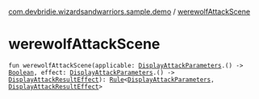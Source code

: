 [com.devbridie.wizardsandwarriors.sample.demo](index.md) / [werewolfAttackScene](.)

# werewolfAttackScene

`fun werewolfAttackScene(applicable: `[`DisplayAttackParameters`](-display-attack-parameters/index.md)`.() -> `[`Boolean`](https://kotlinlang.org/api/latest/jvm/stdlib/kotlin/-boolean/index.html)`, effect: `[`DisplayAttackParameters`](-display-attack-parameters/index.md)`.() -> `[`DisplayAttackResultEffect`](-display-attack-result-effect/index.md)`): `[`Rule`](../com.devbridie.wizardsandwarriors.framework/-rule/index.md)`<`[`DisplayAttackParameters`](-display-attack-parameters/index.md)`, `[`DisplayAttackResultEffect`](-display-attack-result-effect/index.md)`>`